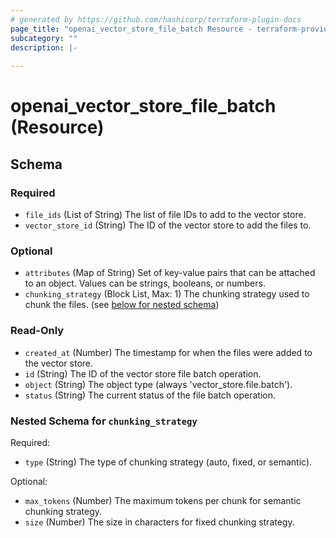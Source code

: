 ```yaml
---
# generated by https://github.com/hashicorp/terraform-plugin-docs
page_title: "openai_vector_store_file_batch Resource - terraform-provider-openai"
subcategory: ""
description: |-
  
---
```


# openai_vector_store_file_batch (Resource)





<!-- schema generated by tfplugindocs -->
## Schema

### Required

- `file_ids` (List of String) The list of file IDs to add to the vector store.
- `vector_store_id` (String) The ID of the vector store to add the files to.

### Optional

- `attributes` (Map of String) Set of key-value pairs that can be attached to an object. Values can be strings, booleans, or numbers.
- `chunking_strategy` (Block List, Max: 1) The chunking strategy used to chunk the files. (see [below for nested schema](#nestedblock--chunking_strategy))

### Read-Only

- `created_at` (Number) The timestamp for when the files were added to the vector store.
- `id` (String) The ID of the vector store file batch operation.
- `object` (String) The object type (always 'vector_store.file.batch').
- `status` (String) The current status of the file batch operation.

<a id="nestedblock--chunking_strategy"></a>
### Nested Schema for `chunking_strategy`

Required:

- `type` (String) The type of chunking strategy (auto, fixed, or semantic).

Optional:

- `max_tokens` (Number) The maximum tokens per chunk for semantic chunking strategy.
- `size` (Number) The size in characters for fixed chunking strategy.
